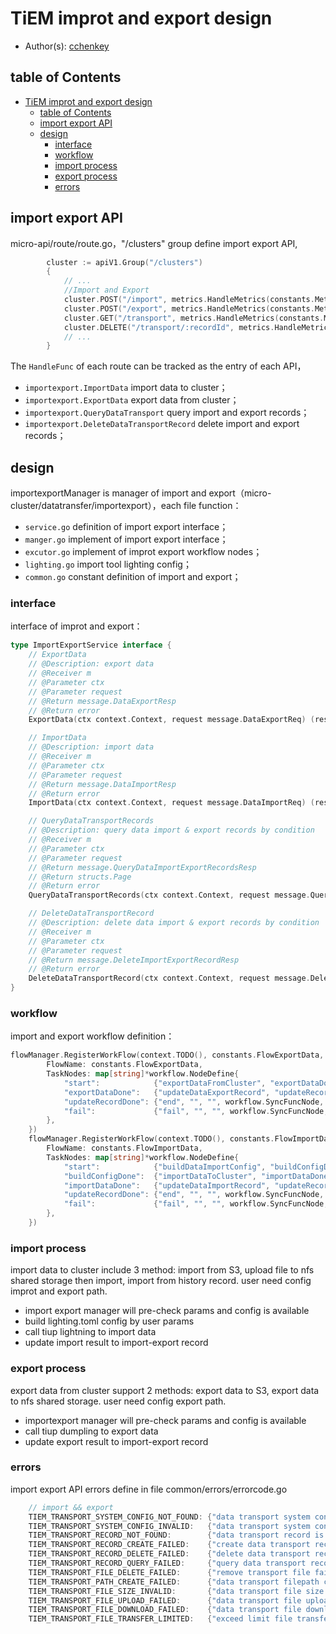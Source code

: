 # TiEM improt and export design

- Author(s): [cchenkey](http://github.com/cchenkey)

## table of Contents

- [TiEM improt and export design](#TiEM-improt-and-export-design)
  - [table of Contents](#table-of-Contents)
  - [import export API](#import-export-API)
  - [design](#design)
    - [interface](#interface)
    - [workflow](#workflow)
    - [import process](#import-process)
    - [export process](#export-process)
    - [errors](#errors)

## import export API
micro-api/route/route.go，"/clusters" group define import export API,
``` go
		cluster := apiV1.Group("/clusters")
		{
		    // ...
			//Import and Export
			cluster.POST("/import", metrics.HandleMetrics(constants.MetricsDataImport), importexport.ImportData)
			cluster.POST("/export", metrics.HandleMetrics(constants.MetricsDataExport), importexport.ExportData)
			cluster.GET("/transport", metrics.HandleMetrics(constants.MetricsDataExportImportQuery), importexport.QueryDataTransport)
			cluster.DELETE("/transport/:recordId", metrics.HandleMetrics(constants.MetricsDataExportImportDelete), importexport.DeleteDataTransportRecord)
			// ...
		}
```
The `HandleFunc` of each route can be tracked as the entry of each API，
- `importexport.ImportData` import data to cluster；
- `importexport.ExportData` export data from cluster；
- `importexport.QueryDataTransport` query import and export records；
- `importexport.DeleteDataTransportRecord` delete import and export records；

## design

importexportManager is manager of import and export（micro-cluster/datatransfer/importexport），each file function：

- `service.go` definition of import export interface；
- `manger.go` implement of import export interface；
- `excutor.go` implement of improt export workflow nodes；
- `lighting.go` import tool lighting config；
- `common.go` constant definition of import and export；

### interface
interface of improt and export：
``` go
type ImportExportService interface {
	// ExportData
	// @Description: export data
	// @Receiver m
	// @Parameter ctx
	// @Parameter request
	// @Return message.DataExportResp
	// @Return error
	ExportData(ctx context.Context, request message.DataExportReq) (resp message.DataExportResp, exportErr error)

	// ImportData
	// @Description: import data
	// @Receiver m
	// @Parameter ctx
	// @Parameter request
	// @Return message.DataImportResp
	// @Return error
	ImportData(ctx context.Context, request message.DataImportReq) (resp message.DataImportResp, importErr error)

	// QueryDataTransportRecords
	// @Description: query data import & export records by condition
	// @Receiver m
	// @Parameter ctx
	// @Parameter request
	// @Return message.QueryDataImportExportRecordsResp
	// @Return structs.Page
	// @Return error
	QueryDataTransportRecords(ctx context.Context, request message.QueryDataImportExportRecordsReq) (resp message.QueryDataImportExportRecordsResp, page structs.Page, err error)

	// DeleteDataTransportRecord
	// @Description: delete data import & export records by condition
	// @Receiver m
	// @Parameter ctx
	// @Parameter request
	// @Return message.DeleteImportExportRecordResp
	// @Return error
	DeleteDataTransportRecord(ctx context.Context, request message.DeleteImportExportRecordReq) (reps message.DeleteImportExportRecordResp, err error)
}
```

### workflow
import and export workflow definition：
``` go
flowManager.RegisterWorkFlow(context.TODO(), constants.FlowExportData, &workflow.WorkFlowDefine{
		FlowName: constants.FlowExportData,
		TaskNodes: map[string]*workflow.NodeDefine{
			"start":            {"exportDataFromCluster", "exportDataDone", "fail", workflow.PollingNode, exportDataFromCluster},
			"exportDataDone":   {"updateDataExportRecord", "updateRecordDone", "fail", workflow.SyncFuncNode, updateDataExportRecord},
			"updateRecordDone": {"end", "", "", workflow.SyncFuncNode, defaultEnd},
			"fail":             {"fail", "", "", workflow.SyncFuncNode, exportDataFailed},
		},
	})
	flowManager.RegisterWorkFlow(context.TODO(), constants.FlowImportData, &workflow.WorkFlowDefine{
		FlowName: constants.FlowImportData,
		TaskNodes: map[string]*workflow.NodeDefine{
			"start":            {"buildDataImportConfig", "buildConfigDone", "fail", workflow.SyncFuncNode, buildDataImportConfig},
			"buildConfigDone":  {"importDataToCluster", "importDataDone", "fail", workflow.PollingNode, importDataToCluster},
			"importDataDone":   {"updateDataImportRecord", "updateRecordDone", "fail", workflow.SyncFuncNode, updateDataImportRecord},
			"updateRecordDone": {"end", "", "", workflow.SyncFuncNode, defaultEnd},
			"fail":             {"fail", "", "", workflow.SyncFuncNode, importDataFailed},
		},
	})
```
### import process

import data to cluster include 3 method: import from S3, upload file to nfs shared storage then import, import from history record. user need config improt and export path.

- import export manager will pre-check params and config is available
- build lighting.toml config by user params
- call tiup lightning to import data
- update import result to import-export record

### export process

export data from cluster support 2 methods: export data to S3, export data to nfs shared storage. user need config export path.

- importexport manager will pre-check params and config is available
- call tiup dumpling to export data
- update export result to import-export record

### errors

import export API errors define in file common/errors/errorcode.go
``` go
	// import && export
	TIEM_TRANSPORT_SYSTEM_CONFIG_NOT_FOUND: {"data transport system config not found", 404},
	TIEM_TRANSPORT_SYSTEM_CONFIG_INVALID:   {"data transport system config invalid", 400},
	TIEM_TRANSPORT_RECORD_NOT_FOUND:        {"data transport record is not found", 404},
	TIEM_TRANSPORT_RECORD_CREATE_FAILED:    {"create data transport record failed", 500},
	TIEM_TRANSPORT_RECORD_DELETE_FAILED:    {"delete data transport record failed", 500},
	TIEM_TRANSPORT_RECORD_QUERY_FAILED:     {"query data transport record failed", 500},
	TIEM_TRANSPORT_FILE_DELETE_FAILED:      {"remove transport file failed", 500},
	TIEM_TRANSPORT_PATH_CREATE_FAILED:      {"data transport filepath create failed", 500},
	TIEM_TRANSPORT_FILE_SIZE_INVALID:       {"data transport file size invalid", 400},
	TIEM_TRANSPORT_FILE_UPLOAD_FAILED:      {"data transport file upload failed", 500},
	TIEM_TRANSPORT_FILE_DOWNLOAD_FAILED:    {"data transport file download failed", 500},
	TIEM_TRANSPORT_FILE_TRANSFER_LIMITED:   {"exceed limit file transfer num", 400},
```
